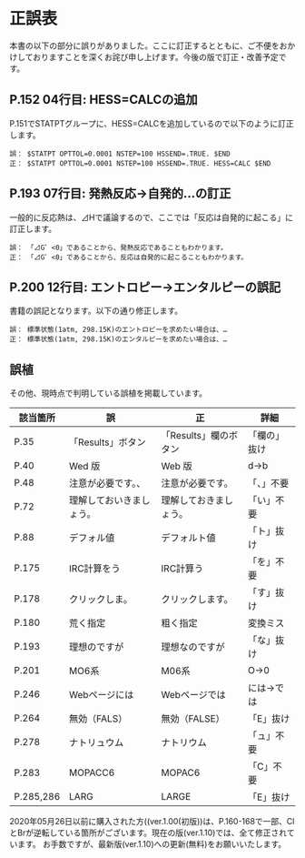 # 正誤表  

本書の以下の部分に誤りがありました。ここに訂正するとともに、ご不便をおかけしておりますことを深くお詫び申し上げます。今後の版で訂正・改善予定です。

## P.152 04行目: HESS=CALCの追加
P.151でSTATPTグループに、HESS=CALCを追加しているので以下のように訂正します。
```
誤： $STATPT OPTTOL=0.0001 NSTEP=100 HSSEND=.TRUE. $END
正： $STATPT OPTTOL=0.0001 NSTEP=100 HSSEND=.TRUE. HESS=CALC $END
```

## P.193 07行目: 発熱反応→自発的...の訂正
一般的に反応熱は、⊿Hで議論するので、ここでは「反応は自発的に起こる」に訂正します。
```
誤： 「⊿G゜<0」であることから、発熱反応であることもわかります。
正： 「⊿G゜<0」であることから、反応は自発的に起こることもわかります。
```

## P.200 12行目: エントロピー→エンタルピーの誤記
書籍の誤記となります。以下の通り修正します。
```
誤： 標準状態(1atm, 298.15K)のエントロピーを求めたい場合は、…
正： 標準状態(1atm, 298.15K)のエンタルピーを求めたい場合は、…
```
## 誤植
その他、現時点で判明している誤植を掲載しています。

| 該当箇所 | 誤 | 正 | 詳細 |
| -- | -- | -- | -- |
| P.35 |  「Results」ボタン |  「Results」欄のボタン | 「欄の」抜け |
| P.40 |  Wed 版 |  Web 版 | d→b |
| P.48 | 注意が必要です。、 | 注意が必要です。 | 「、」不要 |
| P.72 | 理解しておいきましょう。 | 理解しておきましょう。 | 「い」不要 |
| P.88 | デフォル値 | デフォルト値 | 「ト」抜け |
| P.175 | IRC計算をう | IRC計算う | 「を」不要 |
| P.178 | クリックしま。 | クリックします。 | 「す」抜け |
| P.180 | 荒く指定 | 粗く指定 | 変換ミス |
| P.193 | 理想のですが | 理想なのですが | 「な」抜け |
| P.201 | MO6系 | M06系 | O→0 |
| P.246 | Webページには | Webページでは | には→では |
| P.264 | 無効（FALS） | 無効（FALSE） | 「E」抜け |
| P.278 | ナトリュウム | ナトリウム | 「ュ」不要 |
| P.283 | MOPACC6 | MOPAC6 | 「C」不要 |
| P.285,286 | LARG | LARGE | 「E」抜け |

2020年05月26日以前に購入された方((ver.1.00(初版))は、P.160-168で一部、ClとBrが逆転している箇所がございます。現在の版(ver.1.10)では、全て修正されています。
お手数ですが、最新版(ver.1.10)への更新(無料)をお願いいたします。
